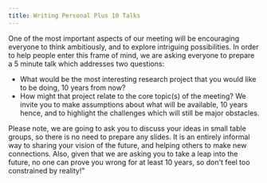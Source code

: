 ```yaml
---
title: Writing Personal Plus 10 Talks
---
```

One of the most important aspects of our meeting will be encouraging everyone to think ambitiously, and to explore intriguing possibilities.  In order to help people enter this frame of mind, we are asking everyone to prepare a 5 minute talk which addresses two questions:
 * What would be the most interesting research project that you would like to be doing, 10 years from now?
 * How might that project relate to the core topic(s) of the meeting?
We invite you to make assumptions about what will be available, 10 years hence, and to highlight the challenges which will still be major obstacles.

Please note, we are going to ask you to discuss your ideas in small table groups, so there is no need to prepare any slides. It is an entirely informal way to sharing your vision of the future, and helping others to make new connections. Also, given that we are asking you to take a leap into the future, no one can prove you wrong for at least 10 years, so don't feel too constrained by reality!"